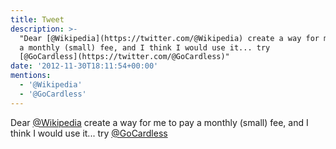 ```yaml
---
title: Tweet
description: >-
  "Dear [@Wikipedia](https://twitter.com/@Wikipedia) create a way for me to pay
  a monthly (small) fee, and I think I would use it... try
  [@GoCardless](https://twitter.com/@GoCardless)"
date: '2012-11-30T18:11:54+00:00'
mentions:
  - '@Wikipedia'
  - '@GoCardless'
---
```

Dear [@Wikipedia](https://twitter.com/@Wikipedia) create a way for me to pay a monthly (small) fee, and I think I would use it... try [@GoCardless](https://twitter.com/@GoCardless)

